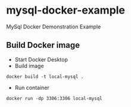 # mysql-docker-example
MySql Docker Demonstration Example

## Build Docker image
- Start Docker Desktop
- Build image
``` batch
docker build -t local-mysql .
```
- Run container
``` batch
docker run -dp 3306:3306 local-mysql
```